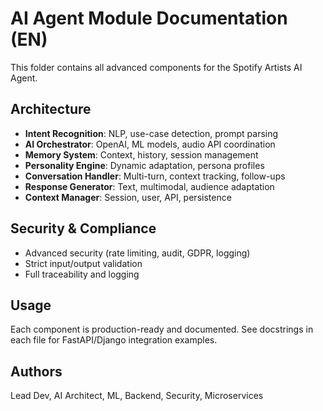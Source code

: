 # AI Agent Module Documentation (EN)

This folder contains all advanced components for the Spotify Artists AI Agent.

## Architecture
- **Intent Recognition**: NLP, use-case detection, prompt parsing
- **AI Orchestrator**: OpenAI, ML models, audio API coordination
- **Memory System**: Context, history, session management
- **Personality Engine**: Dynamic adaptation, persona profiles
- **Conversation Handler**: Multi-turn, context tracking, follow-ups
- **Response Generator**: Text, multimodal, audience adaptation
- **Context Manager**: Session, user, API, persistence

## Security & Compliance
- Advanced security (rate limiting, audit, GDPR, logging)
- Strict input/output validation
- Full traceability and logging

## Usage
Each component is production-ready and documented. See docstrings in each file for FastAPI/Django integration examples.

## Authors
Lead Dev, AI Architect, ML, Backend, Security, Microservices

